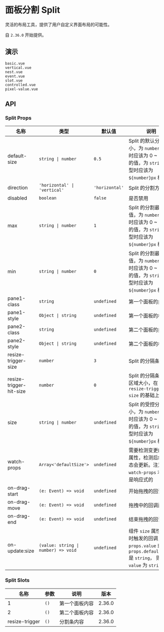 # 面板分割 Split

灵活的布局工具，提供了用户自定义界面布局的可能性。

自 `2.36.0` 开始提供。

## 演示

```demo
basic.vue
vertical.vue
nest.vue
event.vue
slot.vue
controlled.vue
pixel-value.vue
```

## API

### Split Props

| 名称 | 类型 | 默认值 | 说明 | 版本 |
| --- | --- | --- | --- | --- |
| default-size | `string \| number` | `0.5` | Split 的默认分割大小，为 `number` 类型时应该为 0 ~ 1 之间的值，为 `string` 类型时应该为 `${number}px` 格式 | 2.36.0, `string` 2.38.2 |
| direction | `'horizontal' \| 'vertical'` | `'horizontal'` | Split 的分割方向 | 2.36.0 |
| disabled | `boolean` | `false` | 是否禁用 | 2.36.0 |
| max | `string \| number` | `1` | Split 的分割最大阈值，为 `number` 类型时应该为 0 ~ 1 之间的值，为 `string` 类型时应该为 `${number}px` 格式 | 2.36.0, `string` 2.38.2 |
| min | `string \| number` | `0` | Split 的分割最小阈值，为 `number` 类型时应该为 0 ~ 1 之间的值，为 `string` 类型时应该为 `${number}px` 格式 | 2.36.0, `string` 2.38.2 |
| pane1-class | `string` | `undefined` | 第一个面板的类名 | 2.38.2 |
| pane1-style | `Object \| string` | `undefined` | 第一个面板的样式 | 2.38.2 |
| pane2-class | `string` | `undefined` | 第二个面板的类名 | 2.38.2 |
| pane2-style | `Object \| string` | `undefined` | 第二个面板的样式 | 2.38.2 |
| resize-trigger-size | `number` | `3` | Split 的分隔条大小 | 2.36.0 |
| resize-trigger-hit-size | `number` | `0` | Split 的分隔条点击区域大小，在 `resize-trigger-size` 的基础上增加 | NEXT_VERSION |
| size | `string \| number` | `undefined` | Split 的受控分割大小，为 `number` 类型时应该为 0 ~ 1 之间的值，为 `string` 类型时应该为 `${number}px` 格式 | 2.38.0, `string` 2.38.2 |
| watch-props | `Array<'defaultSize'>` | `undefined` | 需要检测变更的默认属性，检测后组件状态会更新。注意：`watch-props` 本身不是响应式的 | 2.38.0 |
| on-drag-start | `(e: Event) => void` | `undefined` | 开始拖拽的回调函数 | 2.36.0 |
| on-drag-move | `(e: Event) => void` | `undefined` | 拖拽中的回调函数 | 2.36.0 |
| on-drag-end | `(e: Event) => void` | `undefined` | 结束拖拽的回调函数 | 2.36.0 |
| on-update:size | `(value: string \| number) => void` | `undefined` | 组件 `size` 属性变化时触发的回调，如果 `props.value` 或 `props.defaultValue` 是 `string`， 则 `value` 为 `string` | 2.38.0 |

### Split Slots

| 名称           | 参数 | 说明           | 版本   |
| -------------- | ---- | -------------- | ------ |
| 1              | `()` | 第一个面板内容 | 2.36.0 |
| 2              | `()` | 第二个面板内容 | 2.36.0 |
| resize-trigger | `()` | 分割条内容     | 2.36.0 |
